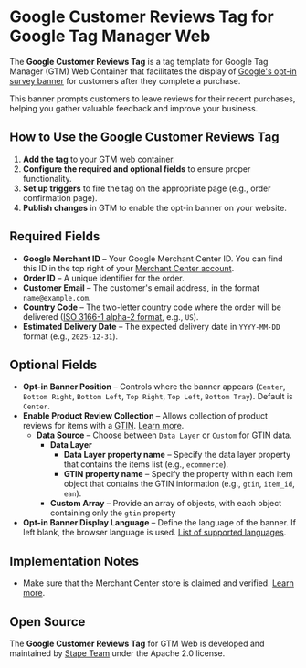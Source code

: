 # Google Customer Reviews Tag for Google Tag Manager Web

The **Google Customer Reviews Tag** is a tag template for Google Tag Manager (GTM) Web Container that facilitates the display of [Google's opt-in survey banner](https://support.google.com/merchants/answer/14628991?hl=en) for customers after they complete a purchase.

This banner prompts customers to leave reviews for their recent purchases, helping you gather valuable feedback and improve your business.

## How to Use the Google Customer Reviews Tag

1. **Add the tag** to your GTM web container.
2. **Configure the required and optional fields** to ensure proper functionality.
3. **Set up triggers** to fire the tag on the appropriate page (e.g., order confirmation page).
4. **Publish changes** in GTM to enable the opt-in banner on your website.

## Required Fields

- **Google Merchant ID** – Your Google Merchant Center ID. You can find this ID in the top right of your [Merchant Center account](https://merchants.google.com/).
- **Order ID** – A unique identifier for the order.
- **Customer Email** – The customer's email address, in the format `name@example.com`.
- **Country Code** – The two-letter country code where the order will be delivered ([ISO 3166-1 alpha-2 format](https://en.wikipedia.org/wiki/ISO_3166-1_alpha-2), e.g., `US`).
- **Estimated Delivery Date** – The expected delivery date in `YYYY-MM-DD` format (e.g.,  `2025-12-31`).

## Optional Fields

- **Opt-in Banner Position** – Controls where the banner appears (`Center`, `Bottom Right`, `Bottom Left`, `Top Right`, `Top Left`, `Bottom Tray`). Default is `Center`.
- **Enable Product Review Collection** – Allows collection of product reviews for items with a [GTIN](https://support.google.com/merchants/answer/6219078?hl=en). [Learn more](https://support.google.com/merchants/answer/14632920?hl=en).
  - **Data Source** – Choose between `Data Layer` or `Custom` for GTIN data.
    - **Data Layer**
      - **Data Layer property name** – Specify the data layer property that contains the items list (e.g., `ecommerce`).
      - **GTIN property name** – Specify the property within each item object that contains the GTIN information (e.g., `gtin`, `item_id`, `ean`).
    - **Custom Array** – Provide an array of objects, with each object containing only the `gtin` property
- **Opt-in Banner Display Language** – Define the language of the banner. If left blank, the browser language is used. [List of supported languages](https://support.google.com/merchants/answer/14629205?hl=en).

## Implementation Notes

- Make sure that the Merchant Center store is claimed and verified. [Learn more](https://support.google.com/merchants/answer/11586344?hl=en).

## Open Source

The **Google Customer Reviews Tag** for GTM Web is developed and maintained by [Stape Team](https://stape.io/) under the Apache 2.0 license.
